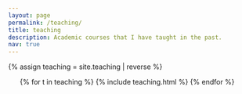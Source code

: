 ```yaml
---
layout: page
permalink: /teaching/
title: teaching
description: Academic courses that I have taught in the past.
nav: true
---
```


{% assign teaching = site.teaching | reverse %}
<ul class="teaching-list">
    {% for t in teaching %}
        {% include teaching.html %}
    {% endfor %}
</ul>
